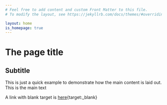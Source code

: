 ```yaml
---
# Feel free to add content and custom Front Matter to this file.
# To modify the layout, see https://jekyllrb.com/docs/themes/#overriding-theme-defaults

layout: home
is_homepage: true
---
```


# The page title

## Subtitle

This is just a quick example to demonstrate how the main content is laid out.  This is the main text

A link with blank target is [here](www.google.com){target:_blank}
